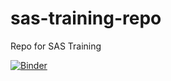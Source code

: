 # sas-training-repo
Repo for SAS Training

[![Binder](https://mybinder.org/badge_logo.svg)](https://mybinder.org/v2/gh/cra-international/sas-training-repo/HEAD)